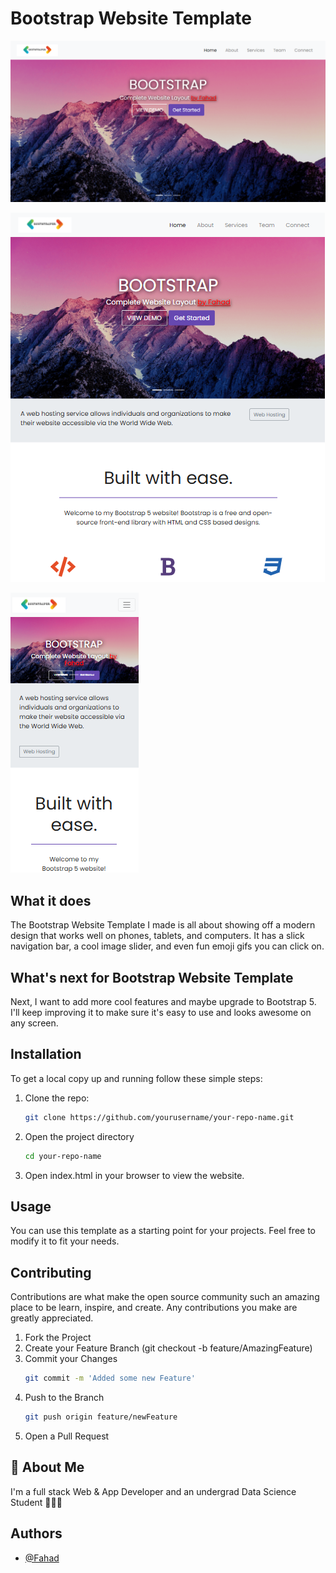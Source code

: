 # Bootstrap Website Template
![PC Preview](img/preview.png)

![Tablet Preview](img/preview1.png)

![Mobile Preview](img/preview2.png)

## What it does

The Bootstrap Website Template I made is all about showing off a modern design that works well on phones, tablets, and computers. It has a slick navigation bar, a cool image slider, and even fun emoji gifs you can click on.

## What's next for Bootstrap Website Template

Next, I want to add more cool features and maybe upgrade to Bootstrap 5. I'll keep improving it to make sure it's easy to use and looks awesome on any screen.

## Installation

To get a local copy up and running follow these simple steps:

1. Clone the repo:
   ```sh
   git clone https://github.com/yourusername/your-repo-name.git
2. Open the project directory
   ```sh
   cd your-repo-name
3. Open index.html in your browser to view the website.

## Usage

You can use this template as a starting point for your projects. Feel free to modify it to fit your needs.

## Contributing

Contributions are what make the open source community such an amazing place to be learn, inspire, and create. Any contributions you make are greatly appreciated.

1. Fork the Project
2. Create your Feature Branch (git checkout -b feature/AmazingFeature)
3. Commit your Changes
   ```bash
   git commit -m 'Added some new Feature'
5. Push to the Branch
   ```bash
   git push origin feature/newFeature
   
6. Open a Pull Request

## 🚀 About Me
I'm a full stack Web & App Developer and an undergrad Data Science Student 👨‍💻🙌

## Authors

- [@Fahad](https://github.com/SyedFahad7)

